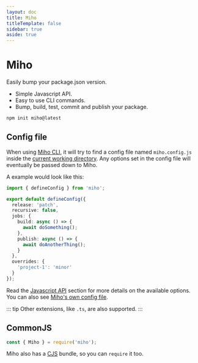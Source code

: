 ```yaml
---
layout: doc
title: Miho
titleTemplate: false
sidebar: true
aside: true
---
```


# Miho

Easily bump your package.json version.

- Simple Javascript API.
- Easy to use CLI commands.
- Bump, build, test, commit and publish your package.

```bash
npm init miho@latest
```

## Config file

When using [Miho CLI](./cli/), it will try to find a config file named `miho.config.js` inside the [current working directory](https://nodejs.org/dist/latest/docs/api/process.html#processcwd). Any options set in the config file will eventually be passed down to Miho.

A example would look like this:

```ts
import { defineConfig } from 'miho';

export default defineConfig({
  release: 'patch',
  recursive: false,
  jobs: {
    build: async () => {
      await doSomething();
    },
    publish: async () => {
      await doAnotherThing();
    }
  },
  overrides: {
    'project-1': 'minor'
  }
});
```

Read the [Javascript API](./javascript/index.md#options) section for more details on the available options. You can also see [Miho's own config file](https://github.com/ferreira-tb/miho/blob/main/miho.config.ts#L1C2-L1C2).

::: tip
Other extensions, like `.ts`, are also supported.
:::

## CommonJS

```ts
const { Miho } = require('miho');
```

Miho also has a [CJS](https://nodejs.org/docs/latest/api/modules.html#modules-commonjs-modules) bundle, so you can `require` it too.
